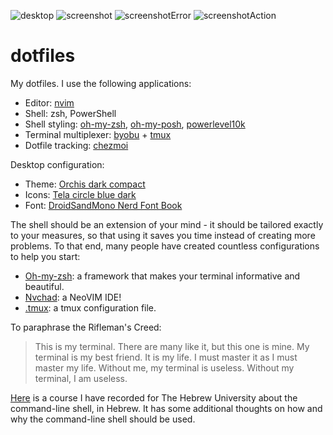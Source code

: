 ![desktop](https://user-images.githubusercontent.com/12000894/144870928-dd2529ca-f1d5-457d-a0bd-61742edb02eb.png)
![screenshot](https://user-images.githubusercontent.com/12000894/144871015-58aa42aa-ad76-4e14-8e1f-2832dfcec3a2.jpg)
![screenshotError](https://user-images.githubusercontent.com/12000894/144314558-065dffa8-ad35-447a-984e-01de5270f8c6.jpg)
![screenshotAction](https://user-images.githubusercontent.com/12000894/144314568-390f2795-51cd-4c81-b96d-39bee1518680.jpg)

# dotfiles
My dotfiles.
I use the following applications:
- Editor: [nvim](https://github.com/neovim/neovim)
- Shell: zsh, PowerShell
- Shell styling: [oh-my-zsh](https://github.com/ohmyzsh/), [oh-my-posh](https://ohmyposh.dev), [powerlevel10k](https://github.com/romkatv/powerlevel10k)
- Terminal multiplexer: [byobu](https://byobu.org) + [tmux](https://github.com/tmux/tmux/)
- Dotfile tracking: [chezmoi](https://github.com/twpayne/chezmoi)

Desktop configuration:
- Theme: [Orchis dark compact](https://www.mate-look.org/p/1357889)
- Icons: [Tela circle blue dark](https://www.gnome-look.org/p/1359276/)
- Font: [DroidSandMono Nerd Font Book](https://github.com/ryanoasis/nerd-fonts/tree/master/patched-fonts/DroidSansMono)

The shell should be an extension of your mind - it should be tailored exactly to your measures, so that using it saves you time instead of creating more problems.
To that end, many people have created countless configurations to help you start:
- [Oh-my-zsh](https://github.com/ohmyzsh/): a framework that makes your terminal informative and beautiful.
- [Nvchad](https://nvchad.github.io/): a NeoVIM IDE!
- [.tmux](https://github.com/gpakosz/.tmux): a tmux configuration file.

To paraphrase the Rifleman's Creed:
> This is my terminal. There are many like it, but this one is mine.
> My terminal is my best friend. It is my life. I must master it as I must master my life.
> Without me, my terminal is useless. Without my terminal, I am useless. 

[Here](https://www.youtube.com/playlist?list=PLuHmgt1HXB7Cb2b1LKWad9HpEZ_Rt5MZt) is a course I have recorded for The Hebrew University about the command-line shell, in Hebrew. It has some additional thoughts on how and why the command-line shell should be used.
